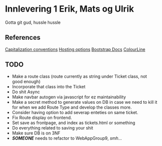 # Innlevering 1 Erik, Mats og Ulrik
Gotta git gud, hussle hussle


## References
[Capitalization conventions](https://docs.microsoft.com/en-us/dotnet/standard/design-guidelines/capitalization-conventions)
[Hosting options](https://docs.microsoft.com/en-us/aspnet/core/host-and-deploy/?view=aspnetcore-5.0)
[Bootstrap Docs](https://getbootstrap.com/docs/4.1/getting-started/introduction/#css)
[ColourLine](https://www.colorline.no/)

## TODO
- Make a route class (route currently as string under Ticket class, not good enough)
- Incorporate that class into the Ticket
- Do shit Async
- Make navbar autogen via javascript for ez maintainability
- Make a secret method to generate values on DB in case we need to kill it for when we add Route Type and develop the classes more.
- Consider having option to add severap enteties on same ticket.
- Fix Route display on frontend.
- Set save as frontpage, and index as tickets.html or something
- Do everything related to saving your shit
- Make sure DB is on 3NF
- ***SOMEONE*** needs to refactor to WebAppGroup9, *smh...*
